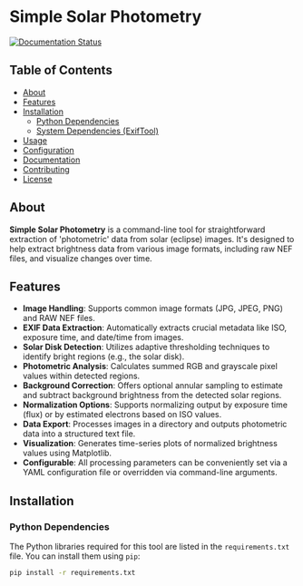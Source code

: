 # Simple Solar Photometry

[![Documentation Status](https://readthedocs.org/projects/your-project-name/badge/?version=latest)](https://ericbroens.github.io/SimpleSolarPhotometry/)
## Table of Contents
- [About](#about)
- [Features](#features)
- [Installation](#installation)
  - [Python Dependencies](#python-dependencies)
  - [System Dependencies (ExifTool)](#system-dependencies-exiftool)
- [Usage](#usage)
- [Configuration](#configuration)
- [Documentation](#documentation)
- [Contributing](#contributing)
- [License](#license)

## About
**Simple Solar Photometry** is a command-line tool for straightforward extraction of 'photometric' data from solar (eclipse) images. It's designed to help extract brightness data from various image formats, including raw NEF files, and visualize changes over time.

## Features
- **Image Handling**: Supports common image formats (JPG, JPEG, PNG) and RAW NEF files.
- **EXIF Data Extraction**: Automatically extracts crucial metadata like ISO, exposure time, and date/time from images.
- **Solar Disk Detection**: Utilizes adaptive thresholding techniques to identify bright regions (e.g., the solar disk).
- **Photometric Analysis**: Calculates summed RGB and grayscale pixel values within detected regions.
- **Background Correction**: Offers optional annular sampling to estimate and subtract background brightness from the detected solar regions.
- **Normalization Options**: Supports normalizing output by exposure time (flux) or by estimated electrons based on ISO values.
- **Data Export**: Processes images in a directory and outputs photometric data into a structured text file.
- **Visualization**: Generates time-series plots of normalized brightness values using Matplotlib.
- **Configurable**: All processing parameters can be conveniently set via a YAML configuration file or overridden via command-line arguments.

## Installation

### Python Dependencies
The Python libraries required for this tool are listed in the `requirements.txt` file. You can install them using `pip`:

```bash
pip install -r requirements.txt